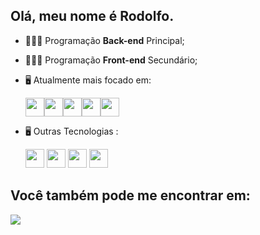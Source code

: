 ## Olá, meu nome é Rodolfo.

- 👨🏻‍💻 Programação **Back-end** Principal;
- 👨🏻‍💻 Programação **Front-end** Secundário;
- 🖥️ Atualmente mais focado em:
  
  <div style='display: flex;'>
  <img width='30' height='30' src="https://cdn.jsdelivr.net/gh/devicons/devicon/icons/python/python-original.svg" />

  <img  width='30' height='30' src="https://cdn.jsdelivr.net/gh/devicons/devicon/icons/django/django-plain.svg" />
  
  <img width='30' height='30' src="https://cdn.jsdelivr.net/gh/devicons/devicon/icons/html5/html5-original.svg" />

  <img width='30' height='30' src="https://cdn.jsdelivr.net/gh/devicons/devicon/icons/css3/css3-original.svg" />

  <img width='30' height='30' src="https://cdn.jsdelivr.net/gh/devicons/devicon/icons/javascript/javascript-original.svg" />
  </div>
  

- 🖥️ Outras Tecnologias :

  <img   width='30' height='30' src="https://cdn.jsdelivr.net/gh/devicons/devicon/icons/mysql/mysql-original.svg" />

  <img  width='30' height='30' src="https://cdn.jsdelivr.net/gh/devicons/devicon/icons/sqlite/sqlite-original.svg" />

  <img width='30' height='30' src="https://cdn.jsdelivr.net/gh/devicons/devicon/icons/git/git-original.svg" />
  
  <img width='30' height='30' src="https://cdn.jsdelivr.net/gh/devicons/devicon/icons/github/github-original.svg" />

## Você também pode me encontrar em:
  <a href="https://www.linkedin.com/in/rodolfo-bezerra-ab071a277/">
  <img src="https://img.shields.io/badge/LinkedIn-0077B5?style=for-the-badge&logo=linkedin&logoColor=white" />
  </a>

  
